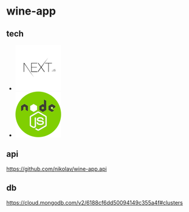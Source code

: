 
# wine-app

## tech 
- [![NextJS](logo.nextjs.png)](https://nextjs.org/)
- [![NodeJS](logo.nodejs.png)](https://nodejs.org/)


## api
  https://github.com/nikolav/wine-app.api

## db
  https://cloud.mongodb.com/v2/6188cf6dd50094149c355a4f#clusters

